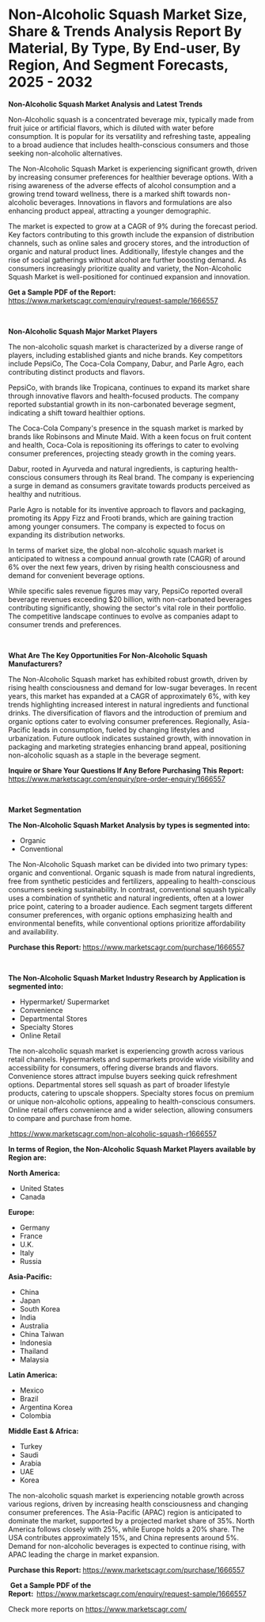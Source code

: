 <p><h1>Non-Alcoholic Squash Market Size, Share & Trends Analysis Report By Material, By Type, By End-user, By Region, And Segment Forecasts, 2025 - 2032</h1></p><p><strong>Non-Alcoholic Squash Market Analysis and Latest Trends</strong></p>
<p><p>Non-Alcoholic squash is a concentrated beverage mix, typically made from fruit juice or artificial flavors, which is diluted with water before consumption. It is popular for its versatility and refreshing taste, appealing to a broad audience that includes health-conscious consumers and those seeking non-alcoholic alternatives.</p><p>The Non-Alcoholic Squash Market is experiencing significant growth, driven by increasing consumer preferences for healthier beverage options. With a rising awareness of the adverse effects of alcohol consumption and a growing trend toward wellness, there is a marked shift towards non-alcoholic beverages. Innovations in flavors and formulations are also enhancing product appeal, attracting a younger demographic.</p><p>The market is expected to grow at a CAGR of 9% during the forecast period. Key factors contributing to this growth include the expansion of distribution channels, such as online sales and grocery stores, and the introduction of organic and natural product lines. Additionally, lifestyle changes and the rise of social gatherings without alcohol are further boosting demand. As consumers increasingly prioritize quality and variety, the Non-Alcoholic Squash Market is well-positioned for continued expansion and innovation.</p></p>
<p><strong>Get a Sample PDF of the Report:&nbsp;</strong> <a href="https://www.marketscagr.com/enquiry/request-sample/1666557?utm_campaign=2782&utm_medium=2&utm_source=Github&utm_content=ia&utm_term=07042025&utm_id=non-alcoholic-squash">https://www.marketscagr.com/enquiry/request-sample/1666557</a></p>
<p>&nbsp;</p>
<p><strong>Non-Alcoholic Squash Major Market Players</strong></p>
<p><p>The non-alcoholic squash market is characterized by a diverse range of players, including established giants and niche brands. Key competitors include PepsiCo, The Coca-Cola Company, Dabur, and Parle Agro, each contributing distinct products and flavors.</p><p>PepsiCo, with brands like Tropicana, continues to expand its market share through innovative flavors and health-focused products. The company reported substantial growth in its non-carbonated beverage segment, indicating a shift toward healthier options. </p><p>The Coca-Cola Company's presence in the squash market is marked by brands like Robinsons and Minute Maid. With a keen focus on fruit content and health, Coca-Cola is repositioning its offerings to cater to evolving consumer preferences, projecting steady growth in the coming years.</p><p>Dabur, rooted in Ayurveda and natural ingredients, is capturing health-conscious consumers through its Real brand. The company is experiencing a surge in demand as consumers gravitate towards products perceived as healthy and nutritious.</p><p>Parle Agro is notable for its inventive approach to flavors and packaging, promoting its Appy Fizz and Frooti brands, which are gaining traction among younger consumers. The company is expected to focus on expanding its distribution networks.</p><p>In terms of market size, the global non-alcoholic squash market is anticipated to witness a compound annual growth rate (CAGR) of around 6% over the next few years, driven by rising health consciousness and demand for convenient beverage options. </p><p>While specific sales revenue figures may vary, PepsiCo reported overall beverage revenues exceeding $20 billion, with non-carbonated beverages contributing significantly, showing the sector's vital role in their portfolio. The competitive landscape continues to evolve as companies adapt to consumer trends and preferences.</p></p>
<p>&nbsp;</p>
<p><strong>What Are The Key Opportunities For Non-Alcoholic Squash Manufacturers?</strong></p>
<p><p>The Non-Alcoholic Squash market has exhibited robust growth, driven by rising health consciousness and demand for low-sugar beverages. In recent years, this market has expanded at a CAGR of approximately 6%, with key trends highlighting increased interest in natural ingredients and functional drinks. The diversification of flavors and the introduction of premium and organic options cater to evolving consumer preferences. Regionally, Asia-Pacific leads in consumption, fueled by changing lifestyles and urbanization. Future outlook indicates sustained growth, with innovation in packaging and marketing strategies enhancing brand appeal, positioning non-alcoholic squash as a staple in the beverage segment.</p></p>
<p><strong>Inquire or Share Your Questions If Any Before Purchasing This Report:</strong> <a href="https://www.marketscagr.com/enquiry/pre-order-enquiry/1666557?utm_campaign=2782&utm_medium=2&utm_source=Github&utm_content=ia&utm_term=07042025&utm_id=non-alcoholic-squash">https://www.marketscagr.com/enquiry/pre-order-enquiry/1666557</a></p>
<p>&nbsp;</p>
<p><strong>Market Segmentation</strong></p>
<p><strong>The Non-Alcoholic Squash Market Analysis by types is segmented into:</strong></p>
<p><ul><li>Organic</li><li>Conventional</li></ul></p>
<p><p>The Non-Alcoholic Squash market can be divided into two primary types: organic and conventional. Organic squash is made from natural ingredients, free from synthetic pesticides and fertilizers, appealing to health-conscious consumers seeking sustainability. In contrast, conventional squash typically uses a combination of synthetic and natural ingredients, often at a lower price point, catering to a broader audience. Each segment targets different consumer preferences, with organic options emphasizing health and environmental benefits, while conventional options prioritize affordability and availability.</p></p>
<p><strong>Purchase this Report:&nbsp;</strong><a href="https://www.marketscagr.com/purchase/1666557?utm_campaign=2782&utm_medium=2&utm_source=Github&utm_content=ia&utm_term=07042025&utm_id=non-alcoholic-squash">https://www.marketscagr.com/purchase/1666557</a></p>
<p>&nbsp;</p>
<p><strong>The Non-Alcoholic Squash Market Industry Research by Application is segmented into:</strong></p>
<p><ul><li>Hypermarket/ Supermarket</li><li>Convenience</li><li>Departmental Stores</li><li>Specialty Stores</li><li>Online Retail</li></ul></p>
<p><p>The non-alcoholic squash market is experiencing growth across various retail channels. Hypermarkets and supermarkets provide wide visibility and accessibility for consumers, offering diverse brands and flavors. Convenience stores attract impulse buyers seeking quick refreshment options. Departmental stores sell squash as part of broader lifestyle products, catering to upscale shoppers. Specialty stores focus on premium or unique non-alcoholic options, appealing to health-conscious consumers. Online retail offers convenience and a wider selection, allowing consumers to compare and purchase from home.</p></p>
<p><a href="https://www.marketscagr.com/non-alcoholic-squash-r1666557?utm_campaign=2782&utm_medium=2&utm_source=Github&utm_content=ia&utm_term=07042025&utm_id=non-alcoholic-squash">&nbsp;https://www.marketscagr.com/non-alcoholic-squash-r1666557</a></p>
<p><strong>In terms of Region, the Non-Alcoholic Squash Market Players available by Region are:</strong></p>
<p>
    <p> <strong> North America: </strong>
        <ul>
            <li>United States</li>
            <li>Canada</li>
        </ul>
        </p> 
    <p> <strong> Europe: </strong>
        <ul>
            <li>Germany</li>
            <li>France</li>
            <li>U.K.</li>
            <li>Italy</li>
            <li>Russia</li>
        </ul>
        </p> 
    <p> <strong> Asia-Pacific: </strong>
        <ul>
            <li>China</li>
            <li>Japan</li>
            <li>South Korea</li>
            <li>India</li>
            <li>Australia</li>
            <li>China Taiwan</li>
            <li>Indonesia</li>
            <li>Thailand</li>
            <li>Malaysia</li>
        </ul>
        </p> 
    <p> <strong> Latin America: </strong>
        <ul>
            <li>Mexico</li>
            <li>Brazil</li>
            <li>Argentina Korea</li>
            <li>Colombia</li>
        </ul>
        </p> 
    <p> <strong> Middle East & Africa: </strong>
        <ul>
            <li>Turkey</li>
            <li>Saudi</li>
            <li>Arabia</li>
            <li>UAE</li>
            <li>Korea</li>
        </ul>
    </p>
    </p>
<p><p>The non-alcoholic squash market is experiencing notable growth across various regions, driven by increasing health consciousness and changing consumer preferences. The Asia-Pacific (APAC) region is anticipated to dominate the market, supported by a projected market share of 35%. North America follows closely with 25%, while Europe holds a 20% share. The USA contributes approximately 15%, and China represents around 5%. Demand for non-alcoholic beverages is expected to continue rising, with APAC leading the charge in market expansion.</p></p>
<p><strong>Purchase this Report: </strong><a href="https://www.marketscagr.com/purchase/1666557?utm_campaign=2782&utm_medium=2&utm_source=Github&utm_content=ia&utm_term=07042025&utm_id=non-alcoholic-squash">https://www.marketscagr.com/purchase/1666557</a></p>
<p>&nbsp;<strong>Get a Sample PDF of the Report:&nbsp;&nbsp;</strong><a href="https://www.marketscagr.com/enquiry/request-sample/1666557?utm_campaign=2782&utm_medium=2&utm_source=Github&utm_content=ia&utm_term=07042025&utm_id=non-alcoholic-squash">https://www.marketscagr.com/enquiry/request-sample/1666557</a></p>
<p><strong></strong></p>
<p>Check more reports on <a href="https://www.marketscagr.com/?utm_campaign=2782&utm_medium=2&utm_source=Github&utm_content=ia&utm_term=07042025&utm_id=non-alcoholic-squash">https://www.marketscagr.com/</a></p>